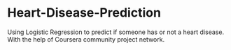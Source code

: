 # Heart-Disease-Prediction
Using Logistic Regression to predict if someone has or not a heart disease. With the help of Coursera community project network.

